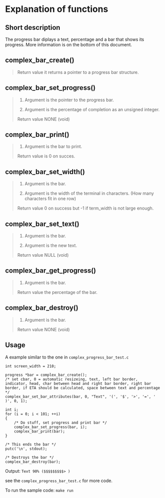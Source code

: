 # Explanation of functions

## Short description
The progress bar diplays a text, percentage and a bar that shows its progress. More information is on the bottom of this document.

## complex_bar_create()
>
> Return value
> it returns a pointer to a progress bar structure.

## complex_bar_set_progress()
> 
> 1. Argument
> is the pointer to the progress bar.
> 
> 2. Argument
> is the percentage of completion as an unsigned integer.
> 
> Return value
> NONE (void)

## complex_bar_print()
> 
> 1. Argument
> is the bar to print.
> 
> Return value
> is 0 on succes.

## complex_bar_set_width()
> 
> 1. Argument
> is the bar.
> 
> 2. Argument
> is the width of the terminal in characters. (How many characters fit in one row)
> 
> Return value
> 0 on success but -1 if term_width is not large enough.

## complex_bar_set_text()
> 
> 1. Argument
> is the bar.
> 
> 2. Argument
> is the new text.
> 
> Return value
> NULL (void)

## complex_bar_get_progress()
> 
> 1. Argument
> is the bar.
> 
> Return value
> the percentage of the bar.

## complex_bar_destroy()
> 
> 1. Argument
> is the bar.
> 
> Return value
> NONE (void)

## Usage

A example similar to the one in `complex_progress_bar_test.c`

```
int screen_width = 210;

progress *bar = complex_bar_create();
/* set cbar, 0 = automatic resizeing, text, left bar border, indicator, head, char between head and right bar border, right bar border, if ETA should be calculated, space between text and percentage */
complex_bar_set_bar_attributes(bar, 0, "Text", '(', '$', '>', '=', ' )', 0, 1);

int i;
for (i = 0; i < 101; ++i)
{
    /* Do stuff, set progress and print bar */
    complex_bar_set_progress(bar, i);
    complex_bar_print(bar);
}

/* This ends the bar */
putc('\n', stdout);

/* Destroys the bar */
complex_bar_destroy(bar);
```
Output:
`Text 90% ($$$$$$$$$> )`

see the `complex_progress_bar_test.c` for more code.

To run the sample code:
`make run`
